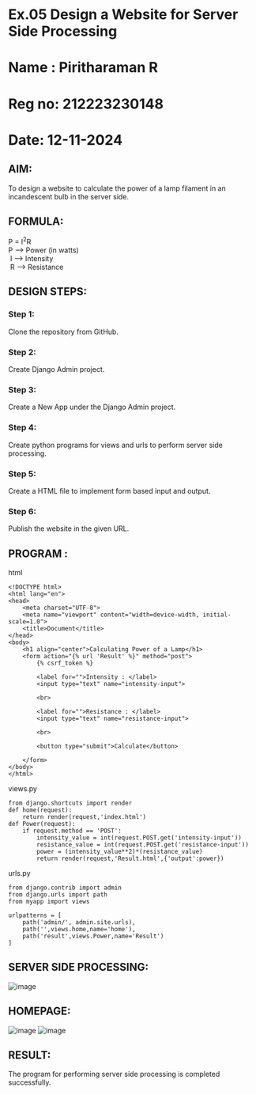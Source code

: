 # Ex.05 Design a Website for Server Side Processing

# Name : Piritharaman R
# Reg no: 212223230148
# Date: 12-11-2024

## AIM:
 To design a website to calculate the power of a lamp filament in an incandescent bulb in the server side. 


## FORMULA:
P = I<sup>2</sup>R
<br> P --> Power (in watts)
<br> I --> Intensity
<br> R --> Resistance

## DESIGN STEPS:

### Step 1:
Clone the repository from GitHub.

### Step 2:
Create Django Admin project.

### Step 3:
Create a New App under the Django Admin project.

### Step 4:
Create python programs for views and urls to perform server side processing.

### Step 5:
Create a HTML file to implement form based input and output.

### Step 6:
Publish the website in the given URL.

## PROGRAM :
html
```
<!DOCTYPE html>
<html lang="en">
<head>
    <meta charset="UTF-8">
    <meta name="viewport" content="width=device-width, initial-scale=1.0">
    <title>Document</title>
</head>
<body>
    <h1 align="center">Calculating Power of a Lamp</h1>
    <form action="{% url 'Result' %}" method="post">
        {% csrf_token %}
       
        <label for="">Intensity : </label>
        <input type="text" name="intensity-input">

        <br>

        <label for="">Resistance : </label>
        <input type="text" name="resistance-input">

        <br>

        <button type="submit">Calculate</button>

    </form>  
</body>
</html>
```
views.py
```
from django.shortcuts import render
def home(request):
    return render(request,'index.html')
def Power(request):
    if request.method == 'POST':
        intensity_value = int(request.POST.get('intensity-input'))
        resistance_value = int(request.POST.get('resistance-input'))
        power = (intensity_value**2)*(resistance_value)
        return render(request,'Result.html',{'output':power})
```
urls.py
```
from django.contrib import admin
from django.urls import path
from myapp import views

urlpatterns = [
    path('admin/', admin.site.urls),
    path('',views.home,name='home'),
    path('result',views.Power,name='Result')
]
```

## SERVER SIDE PROCESSING:
![image](https://github.com/user-attachments/assets/f240508f-f16c-4c80-857a-b156d5e3258c)


## HOMEPAGE:
![image](https://github.com/user-attachments/assets/e249b7d2-68fb-4e81-9a06-cc005a5a3617)
![image](https://github.com/user-attachments/assets/20d763ad-db3e-4626-9ace-49544dfe88a2)


## RESULT:
The program for performing server side processing is completed successfully.
